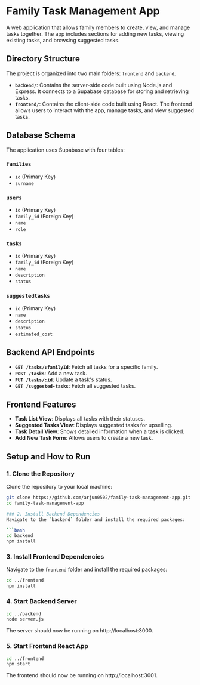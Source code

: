 # Family Task Management App

A web application that allows family members to create, view, and manage tasks together. The app includes sections for adding new tasks, viewing existing tasks, and browsing suggested tasks.

## Directory Structure

The project is organized into two main folders: `frontend` and `backend`.

- **`backend/`**: Contains the server-side code built using Node.js and Express. It connects to a Supabase database for storing and retrieving tasks.
- **`frontend/`**: Contains the client-side code built using React. The frontend allows users to interact with the app, manage tasks, and view suggested tasks.

## Database Schema

The application uses Supabase with four tables:

### `families`
- `id` (Primary Key)
- `surname`

### `users`
- `id` (Primary Key)
- `family_id` (Foreign Key)
- `name`
- `role`

### `tasks`
- `id` (Primary Key)
- `family_id` (Foreign Key)
- `name`
- `description`
- `status`

### `suggestedtasks`
- `id` (Primary Key)
- `name`
- `description`
- `status`
- `estimated_cost`

## Backend API Endpoints
- **`GET /tasks/:familyId`**: Fetch all tasks for a specific family.
- **`POST /tasks`**: Add a new task.
- **`PUT /tasks/:id`**: Update a task's status.
- **`GET /suggested-tasks`**: Fetch all suggested tasks.

## Frontend Features
- **Task List View**: Displays all tasks with their statuses.
- **Suggested Tasks View**: Displays suggested tasks for upselling.
- **Task Detail View**: Shows detailed information when a task is clicked.
- **Add New Task Form**: Allows users to create a new task.


## Setup and How to Run

### 1. Clone the Repository
Clone the repository to your local machine:
```bash
git clone https://github.com/arjun0502/family-task-management-app.git
cd family-task-management-app

### 2. Install Backend Dependencies
Navigate to the `backend` folder and install the required packages:

```bash
cd backend
npm install
```

### 3. Install Frontend Dependencies
Navigate to the `frontend` folder and install the required packages:

```bash
cd ../frontend
npm install
```

### 4. Start Backend Server 

```bash
cd ../backend
node server.js
```

The server should now be running on http://localhost:3000.

### 5. Start Frontend React App 

```bash
cd ../frontend
npm start
```
The frontend should now be running on http://localhost:3001.



